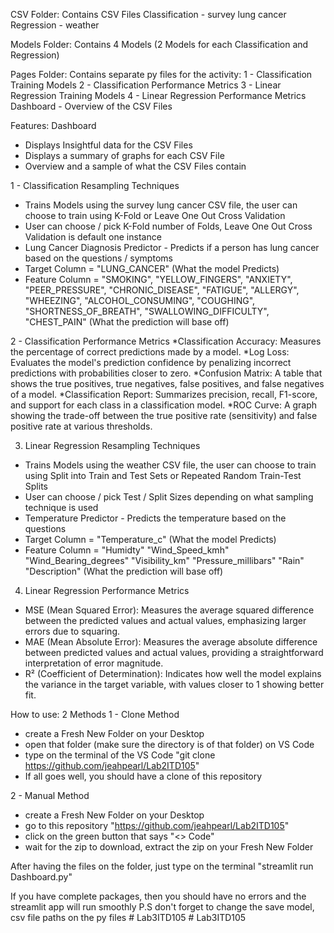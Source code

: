 CSV Folder:
Contains CSV Files
Classification - survey lung cancer
Regression - weather

Models Folder:
Contains 4 Models (2 Models for each Classification and Regression)

Pages Folder:
Contains separate py files for the activity:
1 - Classification Training Models
2 - Classification Performance Metrics
3 - Linear Regression Training Models
4 - Linear Regression Performance Metrics
Dashboard - Overview of the CSV Files

Features:
Dashboard
* Displays Insightful data for the CSV Files
* Displays a summary of graphs for each CSV File
* Overview and a sample of what the CSV Files contain

1 - Classification Resampling Techniques
* Trains Models using the survey lung cancer CSV file, the user can choose to train using K-Fold or Leave One Out Cross Validation
* User can choose / pick K-Fold number of Folds, Leave One Out Cross Validation is default one instance
* Lung Cancer Diagnosis Predictor - Predicts if a person has lung cancer based on the questions / symptoms
* Target Column = "LUNG_CANCER" (What the model Predicts)
* Feature Column = "SMOKING", "YELLOW_FINGERS", "ANXIETY", "PEER_PRESSURE", "CHRONIC_DISEASE",
        "FATIGUE", "ALLERGY", "WHEEZING", "ALCOHOL_CONSUMING", "COUGHING",
        "SHORTNESS_OF_BREATH", "SWALLOWING_DIFFICULTY", "CHEST_PAIN" (What the prediction will base off)
  
2 - Classification Performance Metrics
*Classification Accuracy: Measures the percentage of correct predictions made by a model.
*Log Loss: Evaluates the model's prediction confidence by penalizing incorrect predictions with probabilities closer to zero.
*Confusion Matrix: A table that shows the true positives, true negatives, false positives, and false negatives of a model.
*Classification Report: Summarizes precision, recall, F1-score, and support for each class in a classification model.
*ROC Curve: A graph showing the trade-off between the true positive rate (sensitivity) and false positive rate at various thresholds.

3. Linear Regression Resampling Techniques
* Trains Models using the weather CSV file, the user can choose to train using Split into Train and Test Sets or Repeated Random Train-Test Splits
* User can choose / pick Test / Split Sizes depending on what sampling technique is used
* Temperature Predictor - Predicts the temperature based on the questions
* Target Column = "Temperature_c" (What the model Predicts)
* Feature Column = "Humidty" "Wind_Speed_kmh" "Wind_Bearing_degrees" "Visibility_km" "Pressure_millibars" "Rain" "Description" (What the prediction will base off)

4. Linear Regression Performance Metrics
* MSE (Mean Squared Error): Measures the average squared difference between the predicted values and actual values, emphasizing larger errors due to squaring.
* MAE (Mean Absolute Error): Measures the average absolute difference between predicted values and actual values, providing a straightforward interpretation of error magnitude.
* R² (Coefficient of Determination): Indicates how well the model explains the variance in the target variable, with values closer to 1 showing better fit.

How to use:
2 Methods
1 - Clone Method 
* create a Fresh New Folder on your Desktop
* open that folder (make sure the directory is of that folder) on VS Code
* type on the terminal of the VS Code "git clone https://github.com/jeahpearl/Lab2ITD105"
* If all goes well, you should have a clone of this repository

2 - Manual Method
* create a Fresh New Folder on your Desktop
* go to this repository "https://github.com/jeahpearl/Lab2ITD105"
* click on the green button that says "<> Code"
* wait for the zip to download, extract the zip on your Fresh New Folder

After having the files on the folder, just type on the terminal
"streamlit run Dashboard.py"

If you have complete packages, then you should have no errors and the streamlit app will run smoothly
P.S don't forget to change the save model, csv file paths on the py files
#   L a b 3 I T D 1 0 5 
 
 #   L a b 3 I T D 1 0 5 
 
 